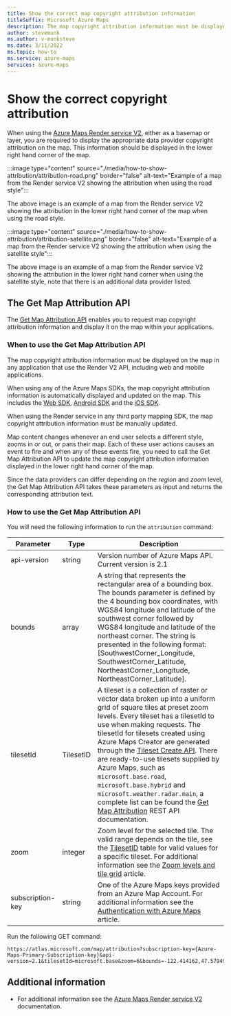 ```yaml
---
title: Show the correct map copyright attribution information
titleSuffix: Microsoft Azure Maps
description: The map copyright attribution information must be displayed in any application that use the Render V2 API, including web and mobile applications. In this article you'll learn how to display the correct attribution every time you display or update a tile. 
author: stevemunk
ms.author: v-munksteve
ms.date: 3/11/2022
ms.topic: how-to
ms.service: azure-maps
services: azure-maps
---
```


# Show the correct copyright attribution

When using the [Azure Maps Render service V2](/rest/api/maps/renderv2), either as a basemap or layer, you are required to display the appropriate data provider copyright attribution on the map. This information should be displayed in the lower right hand corner of the map.

:::image type="content" source="./media/how-to-show-attribution/attribution-road.png" border="false" alt-text="Example of a map from the Render service V2 showing the attribution when using the road style":::

The above image is an example of a map from the Render service V2 showing the attribution in the lower right hand corner of the map when using the road style.

:::image type="content" source="./media/how-to-show-attribution/attribution-satellite.png" border="false" alt-text="Example of a map from the Render service V2 showing the attribution when using the satellite style":::

The above image is an example of a map from the Render service V2 showing the attribution in the lower right hand corner when using the satellite style, note that there is an additional data provider listed.

## The Get Map Attribution API

The [Get Map Attribution API](/rest/api/maps/render-v2/get-map-attribution) enables you to request map copyright attribution information and display it on the map within your applications.

### When to use the Get Map Attribution API

The map copyright attribution information must be displayed on the map in any application that use the Render V2 API, including web and mobile applications.

When using any of the Azure Maps SDKs, the map copyright attribution information is automatically displayed and updated on the map. This includes the [Web SDK](how-to-use-map-control.md), [Android SDK](how-to-use-android-map-control-library.md) and the [iOS SDK](how-to-use-ios-map-control-library.md).

When using the Render service in any third party mapping SDK, the map copyright attribution information must be manually updated.

Map content changes whenever an end user selects a different style, zooms in or out, or pans their map. Each of these user actions causes an event to fire and when any of these events fire, you need to call the Get Map Attribution API to update the map copyright attribution information displayed in the lower right hand corner of the map.

Since the data providers can differ depending on the *region* and *zoom* level, the Get Map Attribution API takes these parameters as input and returns the corresponding attribution text.

### How to use the Get Map Attribution API

You will need the following information to run the `attribution` command:

| Parameter   | Type   | Description                                              |
| ----------- | ------ | -------------------------------------------------------- |
| api-version | string | Version number of Azure Maps API. Current version is 2.1 |
| bounds      | array  | A string that represents the rectangular area of a bounding box. The bounds parameter is defined by the 4 bounding box coordinates, with WGS84 longitude and latitude of the southwest corner followed by WGS84 longitude and latitude of the northeast corner. The string is presented in the following format: [SouthwestCorner_Longitude, SouthwestCorner_Latitude, NortheastCorner_Longitude, NortheastCorner_Latitude]. |
| tilesetId | TilesetID | A tileset is a collection of raster or vector data broken up into a uniform grid of square tiles at preset zoom levels. Every tileset has a tilesetId to use when making requests. The tilesetId for tilesets created using Azure Maps Creator are generated through the [Tileset Create API](/rest/api/maps/v2/tileset/create). There are ready-to-use tilesets supplied by Azure Maps, such as `microsoft.base.road`, `microsoft.base.hybrid` and `microsoft.weather.radar.main`, a complete list can be found the [Get Map Attribution](rest/api/maps/render-v2/get-map-attribution#tilesetid) REST API documentation. |
| zoom | integer | Zoom level for the selected tile. The valid range depends on the tile, see the [TilesetID](rest/api/maps/render-v2/get-map-attribution#tilesetid) table for valid values for a specific tileset. For additional information see the [Zoom levels and tile grid](zoom-levels-and-tile-grid.md) article. |
| subscription-key | string | One of the Azure Maps keys provided from an Azure Map Account. For additional information see the [Authentication with Azure Maps](azure-maps-authentication.md) article. |

Run the following GET command:

```http
https://atlas.microsoft.com/map/attribution?subscription-key={Azure-Maps-Primary-Subscription-key}&api-version=2.1&tilesetId=microsoft.base&zoom=6&bounds=-122.414162,47.579490,-122.247157,47.668372
```

## Additional information

* For additional information see the [Azure Maps Render service V2](/rest/api/maps/renderv2) documentation.
